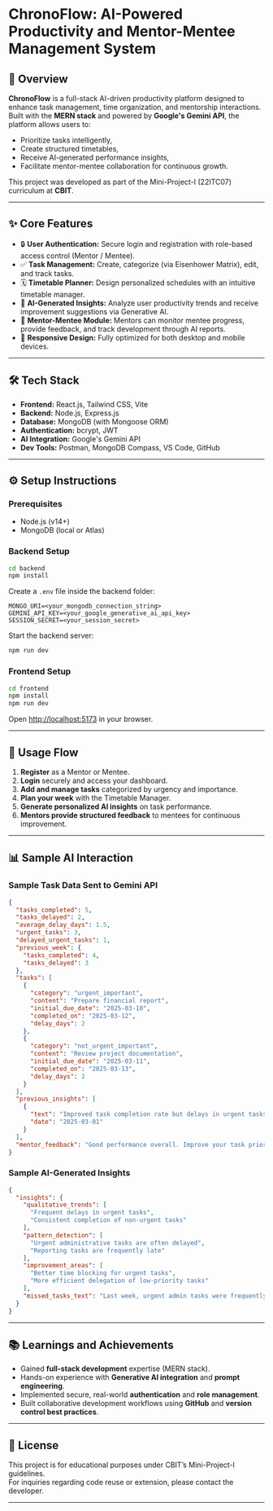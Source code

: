 # ChronoFlow: AI-Powered Productivity and Mentor-Mentee Management System

## 🚀 Overview

**ChronoFlow** is a full-stack AI-driven productivity platform designed to enhance task management, time organization, and mentorship interactions. Built with the **MERN stack** and powered by **Google's Gemini API**, the platform allows users to:

- Prioritize tasks intelligently,
- Create structured timetables,
- Receive AI-generated performance insights,
- Facilitate mentor-mentee collaboration for continuous growth.

This project was developed as part of the Mini-Project-I (22ITC07) curriculum at **CBIT**.

---

## ✨ Core Features

- 🔒 **User Authentication:** Secure login and registration with role-based access control (Mentor / Mentee).
- ✅ **Task Management:** Create, categorize (via Eisenhower Matrix), edit, and track tasks.
- 🗓️ **Timetable Planner:** Design personalized schedules with an intuitive timetable manager.
- 🤖 **AI-Generated Insights:** Analyze user productivity trends and receive improvement suggestions via Generative AI.
- 👥 **Mentor-Mentee Module:** Mentors can monitor mentee progress, provide feedback, and track development through AI reports.
- 📱 **Responsive Design:** Fully optimized for both desktop and mobile devices.

---

## 🛠️ Tech Stack

- **Frontend:** React.js, Tailwind CSS, Vite
- **Backend:** Node.js, Express.js
- **Database:** MongoDB (with Mongoose ORM)
- **Authentication:** bcrypt, JWT
- **AI Integration:** Google's Gemini API
- **Dev Tools:** Postman, MongoDB Compass, VS Code, GitHub

---

## ⚙️ Setup Instructions

### Prerequisites
- Node.js (v14+)
- MongoDB (local or Atlas)

### Backend Setup
```bash
cd backend
npm install
```
Create a `.env` file inside the backend folder:
```plaintext
MONGO_URI=<your_mongodb_connection_string>
GEMINI_API_KEY=<your_google_generative_ai_api_key>
SESSION_SECRET=<your_session_secret>
```
Start the backend server:
```bash
npm run dev
```

### Frontend Setup
```bash
cd frontend
npm install
npm run dev
```

Open [http://localhost:5173](http://localhost:5173) in your browser.

---

## 🧩 Usage Flow

1. **Register** as a Mentor or Mentee.
2. **Login** securely and access your dashboard.
3. **Add and manage tasks** categorized by urgency and importance.
4. **Plan your week** with the Timetable Manager.
5. **Generate personalized AI insights** on task performance.
6. **Mentors provide structured feedback** to mentees for continuous improvement.

---

## 📊 Sample AI Interaction

### Sample Task Data Sent to Gemini API
```json
{
  "tasks_completed": 5,
  "tasks_delayed": 2,
  "average_delay_days": 1.5,
  "urgent_tasks": 3,
  "delayed_urgent_tasks": 1,
  "previous_week": {
    "tasks_completed": 4,
    "tasks_delayed": 3
  },
  "tasks": [
    {
      "category": "urgent_important",
      "content": "Prepare financial report",
      "initial_due_date": "2025-03-10",
      "completed_on": "2025-03-12",
      "delay_days": 2
    },
    {
      "category": "not_urgent_important",
      "content": "Review project documentation",
      "initial_due_date": "2025-03-11",
      "completed_on": "2025-03-13",
      "delay_days": 2
    }
  ],
  "previous_insights": [
    {
      "text": "Improved task completion rate but delays in urgent tasks.",
      "date": "2025-03-01"
    }
  ],
  "mentor_feedback": "Good performance overall. Improve your task prioritization."
}
```

### Sample AI-Generated Insights
```json
{
  "insights": {
    "qualitative_trends": [
      "Frequent delays in urgent tasks",
      "Consistent completion of non-urgent tasks"
    ],
    "pattern_detection": [
      "Urgent administrative tasks are often delayed",
      "Reporting tasks are frequently late"
    ],
    "improvement_areas": [
      "Better time blocking for urgent tasks",
      "More efficient delegation of low-priority tasks"
    ],
    "missed_tasks_text": "Last week, urgent admin tasks were frequently delayed, indicating a need for improved prioritization."
  }
}
```

---

## 📚 Learnings and Achievements

- Gained **full-stack development** expertise (MERN stack).
- Hands-on experience with **Generative AI integration** and **prompt engineering**.
- Implemented secure, real-world **authentication** and **role management**.
- Built collaborative development workflows using **GitHub** and **version control best practices**.

---

## 📄 License

This project is for educational purposes under CBIT’s Mini-Project-I guidelines.  
For inquiries regarding code reuse or extension, please contact the developer.

---


